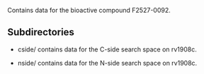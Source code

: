 Contains data for the bioactive compound F2527-0092.

## Subdirectories

- cside/ contains data for the C-side search space on rv1908c.

- nside/ contains data for the N-side search space on rv1908c.


